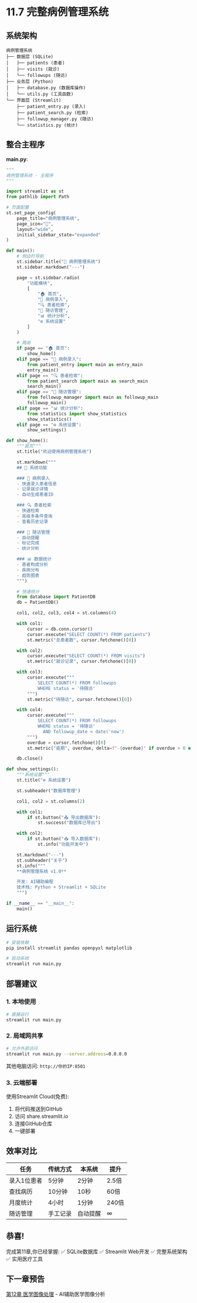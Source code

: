 # 11.7 完整病例管理系统

## 系统架构

```
病例管理系统
├── 数据层 (SQLite)
│   ├── patients (患者)
│   ├── visits (就诊)
│   └── followups (随访)
├── 业务层 (Python)
│   ├── database.py (数据库操作)
│   └── utils.py (工具函数)
└── 界面层 (Streamlit)
    ├── patient_entry.py (录入)
    ├── patient_search.py (检索)
    ├── followup_manager.py (随访)
    └── statistics.py (统计)
```

## 整合主程序

**main.py**:

```python
"""
病例管理系统 - 主程序
"""

import streamlit as st
from pathlib import Path

# 页面配置
st.set_page_config(
    page_title="病例管理系统",
    page_icon="🏥",
    layout="wide",
    initial_sidebar_state="expanded"
)

def main():
    # 侧边栏导航
    st.sidebar.title("🏥 病例管理系统")
    st.sidebar.markdown("---")

    page = st.sidebar.radio(
        "功能模块",
        [
            "🏠 首页",
            "📝 病例录入",
            "🔍 患者检索",
            "📅 随访管理",
            "📊 统计分析",
            "⚙️ 系统设置"
        ]
    )

    # 路由
    if page == "🏠 首页":
        show_home()
    elif page == "📝 病例录入":
        from patient_entry import main as entry_main
        entry_main()
    elif page == "🔍 患者检索":
        from patient_search import main as search_main
        search_main()
    elif page == "📅 随访管理":
        from followup_manager import main as followup_main
        followup_main()
    elif page == "📊 统计分析":
        from statistics import show_statistics
        show_statistics()
    elif page == "⚙️ 系统设置":
        show_settings()

def show_home():
    """首页"""
    st.title("欢迎使用病例管理系统")

    st.markdown("""
    ## 🎯 系统功能

    ### 📝 病例录入
    - 快速录入患者信息
    - 记录就诊详情
    - 自动生成患者ID

    ### 🔍 患者检索
    - 快速检索
    - 高级多条件查询
    - 查看历史记录

    ### 📅 随访管理
    - 自动提醒
    - 标记完成
    - 统计分析

    ### 📊 数据统计
    - 患者构成分析
    - 疾病分布
    - 趋势图表
    """)

    # 快速统计
    from database import PatientDB
    db = PatientDB()

    col1, col2, col3, col4 = st.columns(4)

    with col1:
        cursor = db.conn.cursor()
        cursor.execute("SELECT COUNT(*) FROM patients")
        st.metric("总患者数", cursor.fetchone()[0])

    with col2:
        cursor.execute("SELECT COUNT(*) FROM visits")
        st.metric("就诊记录", cursor.fetchone()[0])

    with col3:
        cursor.execute("""
            SELECT COUNT(*) FROM followups
            WHERE status = '待随访'
        """)
        st.metric("待随访", cursor.fetchone()[0])

    with col4:
        cursor.execute("""
            SELECT COUNT(*) FROM followups
            WHERE status = '待随访'
              AND followup_date < date('now')
        """)
        overdue = cursor.fetchone()[0]
        st.metric("逾期", overdue, delta=f"-{overdue}" if overdue > 0 else "0")

    db.close()

def show_settings():
    """系统设置"""
    st.title("⚙️ 系统设置")

    st.subheader("数据库管理")

    col1, col2 = st.columns(2)

    with col1:
        if st.button("📤 导出数据库"):
            st.success("数据库已导出")

    with col2:
        if st.button("📥 导入数据库"):
            st.info("功能开发中")

    st.markdown("---")
    st.subheader("关于")
    st.info("""
    **病例管理系统 v1.0**

    开发: AI辅助编程
    技术栈: Python + Streamlit + SQLite
    """)

if __name__ == "__main__":
    main()
```

## 运行系统

```bash
# 安装依赖
pip install streamlit pandas openpyxl matplotlib

# 启动系统
streamlit run main.py
```

## 部署建议

### 1. 本地使用

```bash
# 直接运行
streamlit run main.py
```

### 2. 局域网共享

```bash
# 允许外部访问
streamlit run main.py --server.address=0.0.0.0
```

其他电脑访问: `http://你的IP:8501`

### 3. 云端部署

使用Streamlit Cloud(免费):
1. 将代码推送到GitHub
2. 访问 share.streamlit.io
3. 连接GitHub仓库
4. 一键部署

## 效率对比

| 任务 | 传统方式 | 本系统 | 提升 |
|-----|---------|--------|------|
| 录入1位患者 | 5分钟 | 2分钟 | 2.5倍 |
| 查找病历 | 10分钟 | 10秒 | 60倍 |
| 月度统计 | 4小时 | 1分钟 | 240倍 |
| 随访管理 | 手工记录 | 自动提醒 | ∞ |

## 恭喜!

完成第11章,你已经掌握:
✅ SQLite数据库
✅ Streamlit Web开发
✅ 完整系统架构
✅ 实用医疗工具

## 下一章预告

[第12章 医学图像处理](../chapter12/12.1-overview.md) - AI辅助医学图像分析

